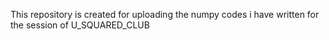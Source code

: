  This repository is created for uploading the numpy codes i have written for the session of U_SQUARED_CLUB 
